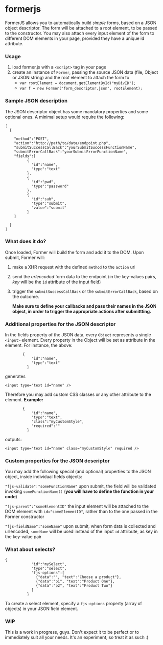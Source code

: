 # formerjs

FormerJS allows you to automatically build *simple* forms, based on a JSON object descriptor.
The form will be attached to a root element, to be passed to the constructor.
You may also attach every input element of the form to different DOM elements in your page, provided they have a unique id attribute.

### Usage
1. load former.js with a `<script>` tag in your page
2. create an instance of `Former`, passing the source JSON data (file, Object or JSON string) and the root element to attach the form to
    * `var rootElement = document.getElementById("myDivID");`
    * `var f = new Former("form_descriptor.json", rootElement);`

### Sample JSON description
The JSON descriptor object has some mandatory properties and some optional ones.
A minimal setup would require the following:
```
[
  {

    "method":"POST",
    "action":"http://path/to/data/endpoint.php",
    "submitSuccessCallBack":"yourSubmitSuccessFunctionName",
    "submitErrorCallBack":"yourSubmitErrorFunctionName",
    "fields":[
          {
            "id":"name",
            "type":"text"
          },
          {
            "id":"pwd",
            "type":"password"
          },
          {
            "id":"sub",
            "type":"submit",
            "value":"submit"
          }
    ]

  }
]
```

### What does it do?
Once loaded, Former will build the form and add it to the DOM.
Upon submit, Former will:
1. make a XHR request with the defined `method` to the `action` url
2. send the *urlencoded* form data to the endpoint (in the key-values pairs, *key* will be the `id` attribute of the input field)
3. trigger the `submitSuccessCallBack` or the `submitErrorCallBack`, based on the outcome.

    **Make sure to define your callbacks and pass their names in the JSON object, in order to trigger the appropriate actions after submittting.**

### Additional properties for the JSON descriptor
In the fields property of the JSON data, every `Object` represents a single `<input>` element.
Every property in the Object will be set as attribute in the element. For instance, the above:
```
        {
            "id":"name",
            "type":"text"
          }
```
generates
```
<input type="text id="name" />
```
Therefore you may add custom CSS classes or any other attribute to the element.
**Example:**
```
        {
            "id":"name",
            "type":"text",
            "class":"myCustomStyle",
            "required":""
          }
```
outputs:
```
<input type="text id="name" class="myCustomStyle" required />
```


### Custom properties for the JSON descriptor
You may add the following special (and optional) properties to the JSON object, inside individual fields objects:

`"fjs-validate":"someFunctionName"` upon submit, the field will be validated invoking `someFunctionName()` (**you will have to define the function in your code**)

`"fjs-parent":"someElementID"` the input element will be attached to the DOM element with `id="someElementID"`, rather than to the one passed in the Former constructor

`"fjs-fieldName":"someName"` upon submit, when form data is collected and urlencoded, `someName` will be used instead of the input `id` attribute, as key in the key-value pair


### What about selects?
```
{
            "id":"mySelect",
            "type":"select",
            "fjs-options":[
              {"data":"", "text":"Choose a product"},
              {"data":"p1", "text":"Product One"},
              {"data":"p2", "text":"Product Two"}
            ]
          }
```
To create a select element, specify a `fjs-options` property (array of objects) in your JSON field element.

### WIP
This is a work in progress, guys. Don't expect it to be perfect or to immediately suit all your needs. It's an experiment, so treat it as such :)

          
